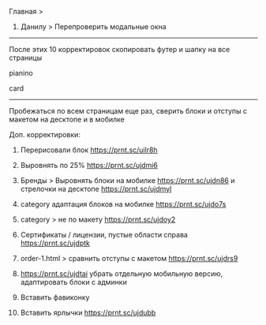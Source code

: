 Главная > 
1. Данилу > Перепроверить модальные окна 
<!-- 2. В шапке поправить инпут -->
<!-- 3. Кнопка "наверх" в мобилке починить -->
<!-- 4. Поправить инпут в блоке https://prnt.sc/ui9b1a под ios -->
<!-- 5. Открывающееся меню > Сделать скролл и зафиксировать внизу меню, сделать одно меню на сайте и при открытии категорий https://prnt.sc/ui9exl -->
<!-- 6. https://prnt.sc/ui9cl1 починить чтобы не дергалась -->
<!-- 7. Ссылки на главную страницу должны быть со слешем "/" десктоп (шапка/подвал) мобилка шапка и меню https://prnt.sc/ui9exl -->
<!-- 8. Бренды > Мобилка > Сделать несколько слайдов сразу https://prnt.sc/ui9h6e -->
<!-- 9. Обучающие курсы > Поправить слайдер, сделать 2 https://prnt.sc/ui9hqp -->
<!-- 10. База знаний > Поправить слайдер, сделать 2 https://prnt.sc/ui9i46 -->
<!-- 11. Увеличить ширину https://prnt.sc/ui9ipw -->
<!-- 12. Сделать обертку для меню в каталоге на десктопе, при добавлении модификатора чтобы фон красился в белый https://prnt.sc/ui9n0l -->
<!-- 13. Сделать ссылкой https://prnt.sc/ui9wpx -->

---
После этих 10 корректировок скопировать футер и шапку на все страницы

pianino
<!--1. Переделать элемент (взять с главной) https://prnt.sc/ui9umq -->
<!--2. Добавляешь модификатор итему, он перестраивается -->
<!-- 3. Сделать кнопки переключения -->

card
<!--1. Сделать слайдер как в ВДК https://prnt.sc/ui9yu6 -->
<!--2. Задать вопрос - сделать модальное окно https://prnt.sc/ui9zjt https://prnt.sc/ui9zy5 -->

----
Пробежаться по всем страницам еще раз, сверить блоки и отступы с макетом на десктопе и в мобилке


Доп. корректировки:
1. Перерисовали блок https://prnt.sc/uilr8h



1. Выровнять по 25% https://prnt.sc/ujdmi6
2. Бренды > Выровнять блоки на мобилке https://prnt.sc/ujdn86 и стрелочки на десктопе https://prnt.sc/ujdmyl
3. category адаптация блоков на мобилке https://prnt.sc/ujdo7s
4. category > не по макету https://prnt.sc/ujdoy2
5. Сертификаты / лицензии, пустые области справа https://prnt.sc/ujdptk
6. order-1.html > сравнить отступы с макетом https://prnt.sc/ujdrs9
7. https://prnt.sc/ujdtai убрать отдельную мобильную версию, адаптировать блоки с админки
8. Вставить фавиконку
9. Вставить ярлычки https://prnt.sc/ujdubb